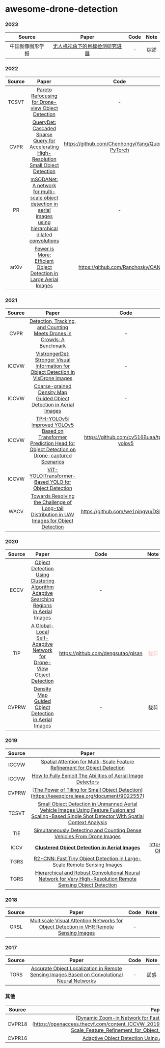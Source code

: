 # awesome-drone-detection

### 2023

|      Source      |                            Paper                             | Code |               Note               |
| :--------------: | :----------------------------------------------------------: | :--: | :------------------------------: |
| 中国图像图形学报 | [无人机视角下的目标检测研究进展](http://www.cjig.cn/jig/ch/reader/view_abstract.aspx?flag=2&file_no=202208160000003&journal_id=jig) |  -   | 综述|

###  2022

| Source |                            Paper                             |                        Code                        |              Note               |
| :----: | :----------------------------------------------------------: | :------------------------------------------------: | :-----------------------------: |
| TCSVT  | [Pareto Refocusing for Drone-view Object Detection](https://ieeexplore.ieee.org/document/9905640) |                         -                          | 裁剪 |
|  CVPR  | [QueryDet: Cascaded Sparse Query for Accelerating High-Resolution Small Object Detection](https://arxiv.org/abs/2103.09136) | https://github.com/ChenhongyiYang/QueryDet-PyTorch |                                 |
|   PR   | [mSODANet: A network for multi-scale object detection in aerial images using hierarchical dilated convolutions](https://www.sciencedirect.com/science/article/pii/S0031320322000292) |                         -                          |                                 |
|arXiv|[Fewer is More: Efficient Object Detection in Large Aerial Images](https://arxiv.org/abs/2212.13136)|https://github.com/Ranchosky/OAN|裁剪|

### 2021

| Source |                            Paper                             |                  Code                   |              Note               |
| :----: | :----------------------------------------------------------: | :-------------------------------------: | :-----------------------------: |
|  CVPR  | [Detection, Tracking, and Counting Meets Drones in Crowds: A Benchmark](https://arxiv.org/abs/2105.02440) |                    -                    |                                 |
| ICCVW  | [VistrongerDet: Stronger Visual Information for Object Detection in VisDrone Images](https://ieeexplore.ieee.org/document/9607555) |                    -                    |                                 |
| ICCVW  | [Coarse-grained Density Map Guided Object Detection in Aerial Images](https://ieeexplore.ieee.org/document/9607840) |                    -                    | 裁剪 |
| ICCVW  | [TPH-YOLOv5: Improved YOLOv5 Based on Transformer Prediction Head for Object Detection on Drone-captured Scenarios](https://arxiv.org/abs/2108.11539) | https://github.com/cv516Buaa/tph-yolov5 |                                 |
| ICCVW  | [ViT-YOLO:Transformer-Based YOLO for Object Detection](https://ieeexplore.ieee.org/document/9607536) |                                         |                                 |
|WACV|[Towards Resolving the Challenge of Long-tail Distribution in UAV Images for Object Detection](https://ieeexplore.ieee.org/document/9423170)|https://github.com/we1pingyu/DSHNet||

### 2020

| Source |                            Paper                             |                Code                |              Note               |
| :----: | :----------------------------------------------------------: | :--------------------------------: | :-----------------------------: |
|  ECCV  | [Object Detection Using Clustering Algorithm Adaptive Searching Regions in Aerial Images](https://link.springer.com/chapter/10.1007/978-3-030-66823-5_39) |                 -                  |                                 |
|  TIP   | [A Global-Local Self-Adaptive Network for Drone-View Object Detection](https://ieeexplore.ieee.org/document/9305976) | https://github.com/dengsutao/glsan | <font color=#ffb5b3>裁剪</font> |
| CVPRW  | [Density Map Guided Object Detection in Aerial Images](https://arxiv.org/abs/2004.05520) |                 -                  | 裁剪 |

### 2019

| Source |                            Paper                             |                             Code                             |              Note               |
| :----: | :----------------------------------------------------------: | :----------------------------------------------------------: | :-----------------------------: |
| ICCVW  | [Spatial Attention for Multi-Scale Feature Refinement for Object Detection](https://openaccess.thecvf.com/content_ICCVW_2019/papers/VISDrone/Wang_Spatial_Attention_for_Multi-Scale_Feature_Refinement_for_Object_Detection_ICCVW_2019_paper.pdf) |                              -                               |                                 |
| ICCVW  | [How to Fully Exploit The Abilities of Aerial Image Detectors](https://ieeexplore.ieee.org/document/9022557) |                              -                               |裁剪 |
| CVPRW  | [[The Power of Tiling for Small Object Detection](https://ieeexplore.ieee.org/document/9025422)](https://ieeexplore.ieee.org/document/9022557) |                              -                               | 裁剪|
| TCSVT  | [Small Object Detection in Unmanned Aerial Vehicle Images Using Feature Fusion and Scaling-Based Single Shot Detector With Spatial Context Analysis](https://ieeexplore.ieee.org/document/8672115) |                              -                               |                                 |
|  TIE   | [Simultaneously Detecting and Counting Dense Vehicles From Drone Images](https://ieeexplore.ieee.org/document/8648370) |                              -                               |                                 |
|  ICCV  | **[Clustered Object Detection in Aerial Images](https://arxiv.org/abs/1904.08008)** | https://github.com/fyangneil/Clustered-Object-Detection-in-Aerial-Image | 裁剪|
|TGRS|[R2-CNN: Fast Tiny Object Detection in Large-Scale Remote Sensing Images](https://arxiv.org/abs/1902.06042)|-|遥感|
|TGRS|[Hierarchical and Robust Convolutional Neural Network for Very High-Resolution Remote Sensing Object Detection](https://ieeexplore.ieee.org/document/8676107)|-|遥感|

### 2018
| Source |                            Paper                             | Code | Note |
| :----: | :----------------------------------------------------------: | :--: | :--: |
|GRSL|[Multiscale Visual Attention Networks for Object Detection in VHR Remote Sensing Images](https://ieeexplore.ieee.org/document/8513990)|-||

### 2017
| Source |                            Paper                             | Code | Note |
| :----: | :----------------------------------------------------------: | :--: | :--: |
|TGRS|[Accurate Object Localization in Remote Sensing Images Based on Convolutional Neural Networks](https://ieeexplore.ieee.org/document/7827088)|-|遥感|

### 其他

| Source |                            Paper                             | Code | Note |
| :----: | :----------------------------------------------------------: | :--: | :--: |
| CVPR18 | [[Dynamic Zoom-in Network for Fast Object Detection in Large Images](https://arxiv.org/abs/1711.05187)](https://openaccess.thecvf.com/content_ICCVW_2019/papers/VISDrone/Wang_Spatial_Attention_for_Multi-Scale_Feature_Refinement_for_Object_Detection_ICCVW_2019_paper.pdf) |  -   |      |
| CVPR16 | [Adaptive Object Detection Using Adjacency and Zoom Prediction](https://arxiv.org/abs/1512.07711) |  -   |      |
